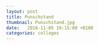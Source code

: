 ```yaml
---
layout: post
title: Punschstand
thumbnail: Punschstand.jpg
date:   2016-11-05 19:15:00 +0100
categories: collages
---
```

